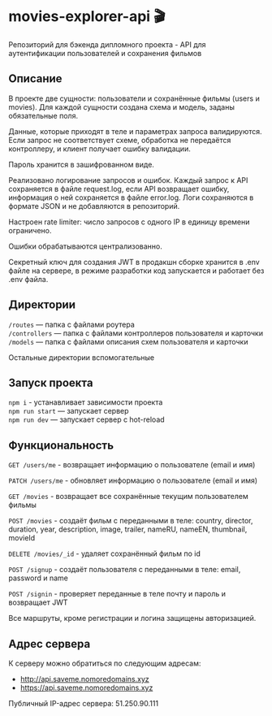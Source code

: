 # movies-explorer-api 🎬

Репозиторий для бэкенда дипломного проекта - API для аутентификации пользователей и сохранения фильмов

## Описание

В проекте две сущности: пользователи и сохранённые фильмы (users и movies). Для каждой сущности создана схема и модель, заданы обязательные поля.

Данные, которые приходят в теле и параметрах запроса валидируются.  Если запрос не соответствует схеме, обработка не передаётся контроллеру, и клиент получает ошибку валидации.

Пароль хранится в зашифрованном виде.

Реализовано логирование запросов и ошибок. Каждый запрос к API сохраняется в файле request.log, если API возвращает ошибку, информация о ней сохраняется в файле error.log. Логи сохраняются в формате JSON и не добавляются в репозиторий.

Настроен rate limiter: число запросов с одного IP в единицу времени ограничено.

Ошибки обрабатываются централизованно.

Секретный ключ для создания JWT в продакшн сборке хранится в .env файле на сервере, в режиме разработки код запускается и работает без .env файла.

## Директории

`/routes` — папка с файлами роутера  
`/controllers` — папка с файлами контроллеров пользователя и карточки   
`/models` — папка с файлами описания схем пользователя и карточки 

Остальные директории вспомогательные

## Запуск проекта

`npm i` - устанавливает зависимости проекта   
`npm run start` — запускает сервер   
`npm run dev` — запускает сервер с hot-reload

## Функциональность
 
`GET /users/me` - возвращает информацию о пользователе (email и имя)

`PATCH /users/me` - обновляет информацию о пользователе (email и имя)
 
`GET /movies` - возвращает все сохранённые текущим  пользователем фильмы

`POST /movies` - создаёт фильм с переданными в теле: country, director, duration, year, description, image, trailer, nameRU, nameEN, thumbnail, movieId

`DELETE /movies/_id` - удаляет сохранённый фильм по id

`POST /signup` - создаёт пользователя с переданными в теле: email, password и name

`POST /signin` - проверяет переданные в теле почту и пароль и возвращает JWT

Все маршруты, кроме регистрации и логина защищены авторизацией.

## Адрес сервера

К серверу можно обратиться по следующим адресам:

* http://api.saveme.nomoredomains.xyz
* https://api.saveme.nomoredomains.xyz

Публичный IP-адрес сервера: 51.250.90.111
